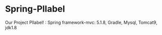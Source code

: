 # Spring-Pllabel
Our Project Pllabel! : Spring framework-mvc: 5.1.8, Gradle, Mysql, Tomcat9, jdk1.8
